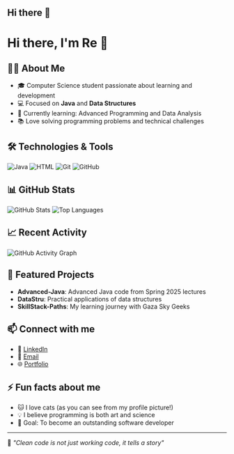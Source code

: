 ## Hi there 👋
# Hi there, I'm Re 👋

## 👨‍💻 About Me
- 🎓 Computer Science student passionate about learning and development
- 💻 Focused on **Java** and **Data Structures**
- 🌱 Currently learning: Advanced Programming and Data Analysis
- 📚 Love solving programming problems and technical challenges

## 🛠️ Technologies & Tools
![Java](https://img.shields.io/badge/Java-ED8B00?style=for-the-badge&logo=java&logoColor=white)
![HTML](https://img.shields.io/badge/HTML5-E34F26?style=for-the-badge&logo=html5&logoColor=white)
![Git](https://img.shields.io/badge/Git-F05032?style=for-the-badge&logo=git&logoColor=white)
![GitHub](https://img.shields.io/badge/GitHub-100000?style=for-the-badge&logo=github&logoColor=white)

## 📊 GitHub Stats
![GitHub Stats](https://github-readme-stats.vercel.app/api?username=Re831-lab&show_icons=true&theme=dark&hide_border=true)
![Top Languages](https://github-readme-stats.vercel.app/api/top-langs/?username=Re831-lab&layout=compact&theme=dark&hide_border=true)

## 📈 Recent Activity
![GitHub Activity Graph](https://github-readme-activity-graph.vercel.app/graph?username=Re831-lab&theme=react-dark&hide_border=true)

## 🎯 Featured Projects
- **Advanced-Java**: Advanced Java code from Spring 2025 lectures
- **DataStru**: Practical applications of data structures
- **SkillStack-Paths**: My learning journey with Gaza Sky Geeks

## 📫 Connect with me
- 💼 [LinkedIn](your-linkedin-profile)
- 📧 [Email](mailto:your-email@example.com)
- 🌐 [Portfolio](your-portfolio-website)

## ⚡ Fun facts about me
- 🐱 I love cats (as you can see from my profile picture!)
- 💡 I believe programming is both art and science
- 🎯 Goal: To become an outstanding software developer

---
💫 *"Clean code is not just working code, it tells a story"*
